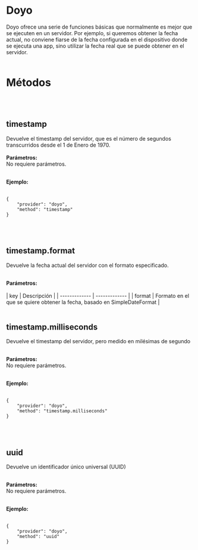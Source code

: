 # Doyo
Doyo ofrece una serie de funciones básicas que normalmente es mejor que se ejecuten en un servidor. Por ejemplo, si queremos obtener la fecha actual, no conviene fiarse de la fecha configurada en el dispositivo donde se ejecuta una app, sino utilizar la fecha real que se puede obtener en el servidor.
<br>
<br>
  
# Métodos
<br>
<br>
  
## timestamp
Devuelve el timestamp del servidor, que es el número de segundos transcurridos desde el 1 de Enero de 1970.
<br>
<br>
**Parámetros:**  
No requiere parámetros.
<br>
<br>
  
**Ejemplo:**  
<br>

    {
        "provider": "doyo",
        "method": "timestamp"
    }

<br>
<br>
  
## timestamp.format
Devuelve la fecha actual del servidor con el formato especificado.
<br>
<br>
  
**Parámetros:**  
<br>
| key  | Descripción |
| ------------- | ------------- |
| format | Formato en el que se quiere obtener la fecha, basado en SimpleDateFormat |
<br>
<br>
  
## timestamp.milliseconds
Devuelve el timestamp del servidor, pero medido en milésimas de segundo
<br>
<br>
  
**Parámetros:**  
No requiere parámetros.
<br>
<br>
  
**Ejemplo:**  
<br>

    {
        "provider": "doyo",
        "method": "timestamp.milliseconds"
    }
    
<br>
<br>
  
## uuid
Devuelve un identificador único universal (UUID)
<br>
<br>
  
**Parámetros:**  
No requiere parámetros.
<br>
<br>
  
**Ejemplo:**  
<br>

    {
        "provider": "doyo",
        "method": "uuid"
    }
    
<br>
<br>
  